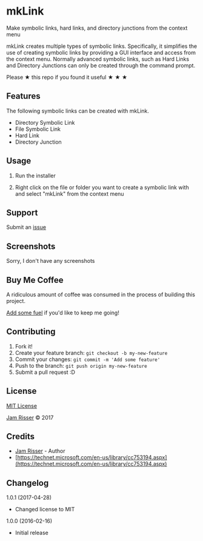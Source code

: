# mkLink

Make symbolic links, hard links, and directory junctions from the context menu

mkLink creates multiple types of symbolic links. Specifically, it simplifies the use of creating symbolic links by providing a GUI interface and access from the context menu. Normally advanced symbolic links, such as Hard Links and Directory Junctions can only be created through the command prompt.

Please &#9733; this repo if you found it useful &#9733; &#9733; &#9733;


## Features
<!------------------------------------------------------->

The following symbolic links can be created with mkLink.

* Directory Symbolic Link
* File Symbolic Link
* Hard Link
* Directory Junction


## Usage
<!------------------------------------------------------->

1. Run the installer

2. Right click on the file or folder you want to create a symbolic link with and select "mkLink" from the context menu


## Support
<!------------------------------------------------------->

Submit an [issue](https://github.com/jamrizzi/mklink/issues/new)


## Screenshots
<!------------------------------------------------------->

Sorry, I don't have any screenshots


## Buy Me Coffee
<!------------------------------------------------------->

A ridiculous amount of coffee was consumed in the process of building this project.

[Add some fuel](https://jamrizzi.com/#!/buy-me-coffee) if you'd like to keep me going!


## Contributing
<!------------------------------------------------------->

1. Fork it!
2. Create your feature branch: `git checkout -b my-new-feature`
3. Commit your changes: `git commit -m 'Add some feature'`
4. Push to the branch: `git push origin my-new-feature`
5. Submit a pull request :D


## License
<!------------------------------------------------------->

[MIT License](https://github.com/jamrizzi/mklink/blob/master/LICENSE)

[Jam Risser](https://jamrizzi.com) &copy; 2017


## Credits
<!------------------------------------------------------->

* [Jam Risser](https://jamrizzi.com) - Author
* [https://technet.microsoft.com/en-us/library/cc753194.aspx](https://technet.microsoft.com/en-us/library/cc753194.aspx)


## Changelog
<!------------------------------------------------------->

1.0.1 (2017-04-28)
* Changed license to MIT

1.0.0 (2016-02-16)
* Initial release
